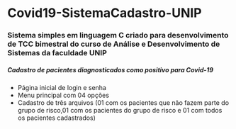 # Covid19-SistemaCadastro-UNIP

### Sistema simples em linguagem C criado para desenvolvimento de TCC bimestral do curso de Análise e Desenvolvimento de Sistemas da faculdade UNIP

##### Cadastro de pacientes diagnosticados como positivo para Covid-19
* Página inicial de login e senha
* Menu principal com 04 opções
* Cadastro de três arquivos (01 com os pacientes que não fazem parte do grupo de risco,01 com os pacientes do grupo de risco e 01 com todos os pacientes cadastrados)

